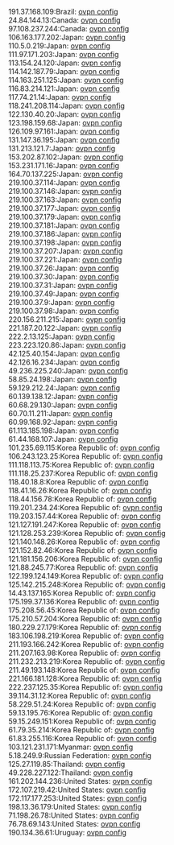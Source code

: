 191.37.168.109:Brazil: [ovpn config](vpn/191_37_168_109.ovpn)  
24.84.144.13:Canada: [ovpn config](vpn/24_84_144_13.ovpn)  
97.108.237.244:Canada: [ovpn config](vpn/97_108_237_244.ovpn)  
106.163.177.202:Japan: [ovpn config](vpn/106_163_177_202.ovpn)  
110.5.0.219:Japan: [ovpn config](vpn/110_5_0_219.ovpn)  
111.97.171.203:Japan: [ovpn config](vpn/111_97_171_203.ovpn)  
113.154.24.120:Japan: [ovpn config](vpn/113_154_24_120.ovpn)  
114.142.187.79:Japan: [ovpn config](vpn/114_142_187_79.ovpn)  
114.163.251.125:Japan: [ovpn config](vpn/114_163_251_125.ovpn)  
116.83.214.121:Japan: [ovpn config](vpn/116_83_214_121.ovpn)  
117.74.21.14:Japan: [ovpn config](vpn/117_74_21_14.ovpn)  
118.241.208.114:Japan: [ovpn config](vpn/118_241_208_114.ovpn)  
122.130.40.20:Japan: [ovpn config](vpn/122_130_40_20.ovpn)  
123.198.159.68:Japan: [ovpn config](vpn/123_198_159_68.ovpn)  
126.109.97.161:Japan: [ovpn config](vpn/126_109_97_161.ovpn)  
131.147.36.195:Japan: [ovpn config](vpn/131_147_36_195.ovpn)  
131.213.121.7:Japan: [ovpn config](vpn/131_213_121_7.ovpn)  
153.202.87.102:Japan: [ovpn config](vpn/153_202_87_102.ovpn)  
153.231.171.16:Japan: [ovpn config](vpn/153_231_171_16.ovpn)  
164.70.137.225:Japan: [ovpn config](vpn/164_70_137_225.ovpn)  
219.100.37.114:Japan: [ovpn config](vpn/219_100_37_114.ovpn)  
219.100.37.146:Japan: [ovpn config](vpn/219_100_37_146.ovpn)  
219.100.37.163:Japan: [ovpn config](vpn/219_100_37_163.ovpn)  
219.100.37.177:Japan: [ovpn config](vpn/219_100_37_177.ovpn)  
219.100.37.179:Japan: [ovpn config](vpn/219_100_37_179.ovpn)  
219.100.37.181:Japan: [ovpn config](vpn/219_100_37_181.ovpn)  
219.100.37.186:Japan: [ovpn config](vpn/219_100_37_186.ovpn)  
219.100.37.198:Japan: [ovpn config](vpn/219_100_37_198.ovpn)  
219.100.37.207:Japan: [ovpn config](vpn/219_100_37_207.ovpn)  
219.100.37.221:Japan: [ovpn config](vpn/219_100_37_221.ovpn)  
219.100.37.26:Japan: [ovpn config](vpn/219_100_37_26.ovpn)  
219.100.37.30:Japan: [ovpn config](vpn/219_100_37_30.ovpn)  
219.100.37.31:Japan: [ovpn config](vpn/219_100_37_31.ovpn)  
219.100.37.49:Japan: [ovpn config](vpn/219_100_37_49.ovpn)  
219.100.37.9:Japan: [ovpn config](vpn/219_100_37_9.ovpn)  
219.100.37.98:Japan: [ovpn config](vpn/219_100_37_98.ovpn)  
220.156.211.215:Japan: [ovpn config](vpn/220_156_211_215.ovpn)  
221.187.20.122:Japan: [ovpn config](vpn/221_187_20_122.ovpn)  
222.2.13.125:Japan: [ovpn config](vpn/222_2_13_125.ovpn)  
223.223.120.86:Japan: [ovpn config](vpn/223_223_120_86.ovpn)  
42.125.40.154:Japan: [ovpn config](vpn/42_125_40_154.ovpn)  
42.126.16.234:Japan: [ovpn config](vpn/42_126_16_234.ovpn)  
49.236.225.240:Japan: [ovpn config](vpn/49_236_225_240.ovpn)  
58.85.24.198:Japan: [ovpn config](vpn/58_85_24_198.ovpn)  
59.129.212.24:Japan: [ovpn config](vpn/59_129_212_24.ovpn)  
60.139.138.12:Japan: [ovpn config](vpn/60_139_138_12.ovpn)  
60.68.29.130:Japan: [ovpn config](vpn/60_68_29_130.ovpn)  
60.70.11.211:Japan: [ovpn config](vpn/60_70_11_211.ovpn)  
60.99.168.92:Japan: [ovpn config](vpn/60_99_168_92.ovpn)  
61.113.185.198:Japan: [ovpn config](vpn/61_113_185_198.ovpn)  
61.44.168.107:Japan: [ovpn config](vpn/61_44_168_107.ovpn)  
101.235.69.115:Korea Republic of: [ovpn config](vpn/101_235_69_115.ovpn)  
106.243.123.25:Korea Republic of: [ovpn config](vpn/106_243_123_25.ovpn)  
111.118.113.75:Korea Republic of: [ovpn config](vpn/111_118_113_75.ovpn)  
111.118.25.237:Korea Republic of: [ovpn config](vpn/111_118_25_237.ovpn)  
118.40.18.8:Korea Republic of: [ovpn config](vpn/118_40_18_8.ovpn)  
118.41.16.26:Korea Republic of: [ovpn config](vpn/118_41_16_26.ovpn)  
118.44.156.78:Korea Republic of: [ovpn config](vpn/118_44_156_78.ovpn)  
119.201.234.24:Korea Republic of: [ovpn config](vpn/119_201_234_24.ovpn)  
119.203.157.44:Korea Republic of: [ovpn config](vpn/119_203_157_44.ovpn)  
121.127.191.247:Korea Republic of: [ovpn config](vpn/121_127_191_247.ovpn)  
121.128.253.239:Korea Republic of: [ovpn config](vpn/121_128_253_239.ovpn)  
121.140.148.26:Korea Republic of: [ovpn config](vpn/121_140_148_26.ovpn)  
121.152.82.46:Korea Republic of: [ovpn config](vpn/121_152_82_46.ovpn)  
121.181.156.206:Korea Republic of: [ovpn config](vpn/121_181_156_206.ovpn)  
121.88.245.77:Korea Republic of: [ovpn config](vpn/121_88_245_77.ovpn)  
122.199.124.149:Korea Republic of: [ovpn config](vpn/122_199_124_149.ovpn)  
125.142.215.248:Korea Republic of: [ovpn config](vpn/125_142_215_248.ovpn)  
14.43.137.165:Korea Republic of: [ovpn config](vpn/14_43_137_165.ovpn)  
175.199.37.136:Korea Republic of: [ovpn config](vpn/175_199_37_136.ovpn)  
175.208.56.45:Korea Republic of: [ovpn config](vpn/175_208_56_45.ovpn)  
175.210.57.204:Korea Republic of: [ovpn config](vpn/175_210_57_204.ovpn)  
180.229.27.179:Korea Republic of: [ovpn config](vpn/180_229_27_179.ovpn)  
183.106.198.219:Korea Republic of: [ovpn config](vpn/183_106_198_219.ovpn)  
211.193.166.242:Korea Republic of: [ovpn config](vpn/211_193_166_242.ovpn)  
211.207.163.98:Korea Republic of: [ovpn config](vpn/211_207_163_98.ovpn)  
211.232.213.219:Korea Republic of: [ovpn config](vpn/211_232_213_219.ovpn)  
211.49.193.148:Korea Republic of: [ovpn config](vpn/211_49_193_148.ovpn)  
221.166.181.128:Korea Republic of: [ovpn config](vpn/221_166_181_128.ovpn)  
222.237.125.35:Korea Republic of: [ovpn config](vpn/222_237_125_35.ovpn)  
39.114.31.12:Korea Republic of: [ovpn config](vpn/39_114_31_12.ovpn)  
58.229.51.24:Korea Republic of: [ovpn config](vpn/58_229_51_24.ovpn)  
59.13.195.76:Korea Republic of: [ovpn config](vpn/59_13_195_76.ovpn)  
59.15.249.151:Korea Republic of: [ovpn config](vpn/59_15_249_151.ovpn)  
61.79.35.214:Korea Republic of: [ovpn config](vpn/61_79_35_214.ovpn)  
61.83.255.116:Korea Republic of: [ovpn config](vpn/61_83_255_116.ovpn)  
103.121.231.171:Myanmar: [ovpn config](vpn/103_121_231_171.ovpn)  
5.18.249.9:Russian Federation: [ovpn config](vpn/5_18_249_9.ovpn)  
125.27.119.85:Thailand: [ovpn config](vpn/125_27_119_85.ovpn)  
49.228.227.122:Thailand: [ovpn config](vpn/49_228_227_122.ovpn)  
161.202.144.236:United States: [ovpn config](vpn/161_202_144_236.ovpn)  
172.107.219.42:United States: [ovpn config](vpn/172_107_219_42.ovpn)  
172.117.177.253:United States: [ovpn config](vpn/172_117_177_253.ovpn)  
198.13.36.179:United States: [ovpn config](vpn/198_13_36_179.ovpn)  
71.198.26.78:United States: [ovpn config](vpn/71_198_26_78.ovpn)  
76.78.69.143:United States: [ovpn config](vpn/76_78_69_143.ovpn)  
190.134.36.61:Uruguay: [ovpn config](vpn/190_134_36_61.ovpn)  
